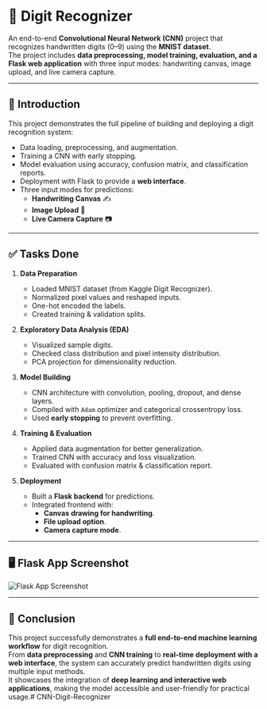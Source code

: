# 🔢 Digit Recognizer

An end-to-end **Convolutional Neural Network (CNN)** project that recognizes handwritten digits (0–9) using the **MNIST dataset**.  
The project includes **data preprocessing, model training, evaluation, and a Flask web application** with three input modes: handwriting canvas, image upload, and live camera capture.

---

## 📌 Introduction
This project demonstrates the full pipeline of building and deploying a digit recognition system:  
- Data loading, preprocessing, and augmentation.  
- Training a CNN with early stopping.  
- Model evaluation using accuracy, confusion matrix, and classification reports.  
- Deployment with Flask to provide a **web interface**.  
- Three input modes for predictions:
  - **Handwriting Canvas** ✍️  
  - **Image Upload** 📁  
  - **Live Camera Capture** 📷  

---

## ✅ Tasks Done
1. **Data Preparation**
   - Loaded MNIST dataset (from Kaggle Digit Recognizer).  
   - Normalized pixel values and reshaped inputs.  
   - One-hot encoded the labels.  
   - Created training & validation splits.  

2. **Exploratory Data Analysis (EDA)**
   - Visualized sample digits.  
   - Checked class distribution and pixel intensity distribution.  
   - PCA projection for dimensionality reduction.  

3. **Model Building**
   - CNN architecture with convolution, pooling, dropout, and dense layers.  
   - Compiled with `Adam` optimizer and categorical crossentropy loss.  
   - Used **early stopping** to prevent overfitting.  

4. **Training & Evaluation**
   - Applied data augmentation for better generalization.  
   - Trained CNN with accuracy and loss visualization.  
   - Evaluated with confusion matrix & classification report.  

5. **Deployment**
   - Built a **Flask backend** for predictions.  
   - Integrated frontend with:
     - **Canvas drawing for handwriting**.  
     - **File upload option**.  
     - **Camera capture mode**.  

---

## 🖥️ Flask App Screenshot

![Flask App Screenshot](screenshots/flask_ui.png)

---

## 🎯 Conclusion
This project successfully demonstrates a **full end-to-end machine learning workflow** for digit recognition.  
From **data preprocessing** and **CNN training** to **real-time deployment with a web interface**, the system can accurately predict handwritten digits using multiple input methods.  
It showcases the integration of **deep learning and interactive web applications**, making the model accessible and user-friendly for practical usage.# CNN-Digit-Recognizer
